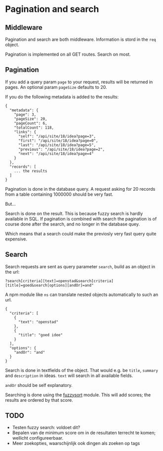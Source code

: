 # Pagination and search

## Middleware

Pagination and search are both middleware. Information is stord in the `req` object.

Pagination is implemented on all GET routes. Search on most.

## Pagination

If you add a query param `page` to your request, results will be returned in pages. An optional param `pageSize` defaults to 20.

If you do the following metadata is added to the results:

```
{
  "metadata": {
    "page": 3,
    "pageSize": 20,
    "pageCount": 6,
    "totalCount": 118,
    "links": {
      "self": "/api/site/18/idea?page=3",
      "first": "/api/site/18/idea?page=0",
      "last": "/api/site/18/idea?page=5",
      "previous": "/api/site/18/idea?page=2",
      "next": "/api/site/18/idea?page=4"
    }
  },
  "records": [
    ... the results
  ]
}
```

Pagination is done in the database query. A request  asking for 20 records from a table containing 1000000 should be very fast.

But...

Search is done on the result. This is because fuzzy search is hardly available in SQL. If pagination is combined with search the pagination is of course done after the search, and no longer in the database quey.

Which means that a search could make the previosly very fast query quite expensive.

## Search

Search requests are sent as query parameter `search`, build as an object in the url:

```
?search[criteria][text]=openstad&search[criteria][title]=goed&search[options][andOr]=and"
```

A npm module like `ns` can translate nested objects automatically to such an url.

```
{
  "criteria": [
    {
      "text": "openstad"
    },
    {
      "title": "goed idee"
    }
  ],
  "options": {
    "andOr": "and"
  }
}
```

Search is done in textfields of the object. That would e.g. be `title`, `summary` and `description` in ideas. `text` will search in all available fields.

`andOr` should be self explanatory.

Searching is done using the [fuzzysort](https://github.com/farzher/fuzzysort) module. This will add scores; the results are ordered by that score.

## TODO
- Testen fuzzy search: voldoet dit?
- Bepalen van de minimum score om in de resultaten terrecht te komen; wellicht configureerbaar.
- Meer zoekopties, waarschijnlijk ook dingen als zoeken op tags
